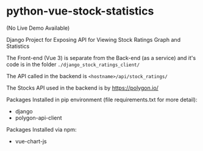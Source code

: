 # python-vue-stock-statistics

(No Live Demo Available)

Django Project for Exposing API for Viewing Stock Ratings Graph and Statistics

The Front-end (Vue 3) is separate from the Back-end (as a service) and it's code is in the folder ```./django_stock_ratings_client/```

The API called in the backend is ```<hostname>/api/stock_ratings/```

The Stocks API used in the backend is by https://polygon.io/

Packages Installed in pip environment (file requirements.txt for more detail):
* django
* polygon-api-client

Packages Installed via npm:
* vue-chart-js
